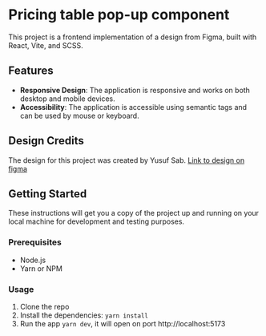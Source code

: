 # Pricing table pop-up component

This project is a frontend implementation of a design from Figma, built with React, Vite, and SCSS.

## Features

- **Responsive Design**: The application is responsive and works on both desktop and mobile devices.
- **Accessibility**: The application is accessible using semantic tags and can be used by mouse or keyboard.

## Design Credits

The design for this project was created by Yusuf Sab. [Link to design on figma](<https://www.figma.com/file/Rj0mao5Ff3KwZyuHA0lFye/Pricing-Table-POP-UP-Component-(Community)?type=design&node-id=21-156&mode=design&t=30WQUxnR4hC8ItOn-0>)

## Getting Started

These instructions will get you a copy of the project up and running on your local machine for development and testing purposes.

### Prerequisites

- Node.js
- Yarn or NPM

### Usage

1. Clone the repo
2. Install the dependencies: `yarn install`
3. Run the app `yarn dev`, it will open on port http://localhost:5173
